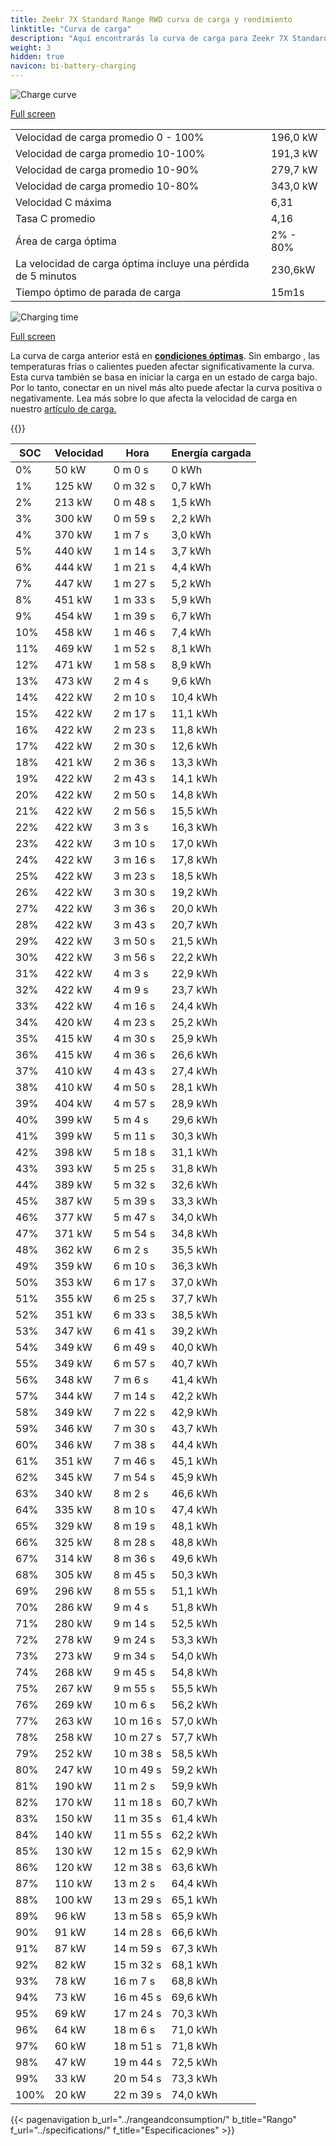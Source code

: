 ```yaml
---
title: Zeekr 7X Standard Range RWD curva de carga y rendimiento
linktitle: "Curva de carga"
description: "Aquí encontrarás la curva de carga para Zeekr 7X Standard Range RWD."
weight: 3
hidden: true
navicon: bi-battery-charging
---
```

<!-- markdownlint-disable MD033 -->
<img src="/images/models/zeekr/7x/7x_standard_range_rwd/chargingcurve.svg" alt="Charge curve" class="img-fluid">

[Full screen](/images/models/zeekr/7x/7x_standard_range_rwd/chargingcurve.svg)


<table class="table table-striped border">
<tbody>
<tr>
<td>Velocidad de carga promedio 0 - 100%</td><td>196,0 kW</td>
</tr>
<tr>
<td>Velocidad de carga promedio 10-100%</td><td>191,3 kW</td>
</tr>
<tr>
<td>Velocidad de carga promedio 10-90%</td><td>279,7 kW</td>
</tr>
<tr>
<td>Velocidad de carga promedio 10-80%</td><td>343,0 kW</td>
</tr>
<tr>
<td>Velocidad C máxima</td><td>6,31</td>
</tr>
<tr>
<td>Tasa C promedio</td><td>4,16</td>
</tr>
<tr>
<td>Área de carga óptima</td><td>2% - 80%</td>
</tr>
<tr>
<td>La velocidad de carga óptima incluye una pérdida de 5 minutos</td><td>230,6kW</td>
</tr>
<tr>
<td>Tiempo óptimo de parada de carga</td><td>15m1s</td>
</tr>
</tbody>
</table>
<img src="/images/models/zeekr/7x/7x_standard_range_rwd/chargingtime.svg" alt="Charging time" class="img-fluid">

[Full screen](/images/models/zeekr/7x/7x_standard_range_rwd/chargingtime.svg)


La curva de carga anterior está en **[condiciones óptimas](../../../../../technology/battery/charging/#temperatura)**. Sin embargo , las temperaturas frías o calientes pueden afectar significativamente la curva. Esta curva también se basa en iniciar la carga en un estado de carga bajo. Por lo tanto, conectar en un nivel más alto puede afectar la curva positiva o negativamente. Lea más sobre lo que afecta la velocidad de carga en nuestro [artículo de carga.](../../../../../technology/battery/charging/)


{{<evkxdisplayaddarticle />}}
<table class="table table-striped border">
<thead>
<tr><th>SOC</th><th>Velocidad</th><th>Hora</th><th>Energía cargada</th></tr>
</thead>
<tbody>
<tr>
<td>0%</td><td>50 kW</td><td> 0 m 0 s </td><td>0 kWh </td>
</tr>
<tr>
<td>1%</td><td>125 kW</td><td> 0 m 32 s </td><td>0,7 kWh </td>
</tr>
<tr>
<td>2%</td><td>213 kW</td><td> 0 m 48 s </td><td>1,5 kWh </td>
</tr>
<tr>
<td>3%</td><td>300 kW</td><td> 0 m 59 s </td><td>2,2 kWh </td>
</tr>
<tr>
<td>4%</td><td>370 kW</td><td> 1 m 7 s </td><td>3,0 kWh </td>
</tr>
<tr>
<td>5%</td><td>440 kW</td><td> 1 m 14 s </td><td>3,7 kWh </td>
</tr>
<tr>
<td>6%</td><td>444 kW</td><td> 1 m 21 s </td><td>4,4 kWh </td>
</tr>
<tr>
<td>7%</td><td>447 kW</td><td> 1 m 27 s </td><td>5,2 kWh </td>
</tr>
<tr>
<td>8%</td><td>451 kW</td><td> 1 m 33 s </td><td>5,9 kWh </td>
</tr>
<tr>
<td>9%</td><td>454 kW</td><td> 1 m 39 s </td><td>6,7 kWh </td>
</tr>
<tr>
<td>10%</td><td>458 kW</td><td> 1 m 46 s </td><td>7,4 kWh </td>
</tr>
<tr>
<td>11%</td><td>469 kW</td><td> 1 m 52 s </td><td>8,1 kWh </td>
</tr>
<tr>
<td>12%</td><td>471 kW</td><td> 1 m 58 s </td><td>8,9 kWh </td>
</tr>
<tr>
<td>13%</td><td>473 kW</td><td> 2 m 4 s </td><td>9,6 kWh </td>
</tr>
<tr>
<td>14%</td><td>422 kW</td><td> 2 m 10 s </td><td>10,4 kWh </td>
</tr>
<tr>
<td>15%</td><td>422 kW</td><td> 2 m 17 s </td><td>11,1 kWh </td>
</tr>
<tr>
<td>16%</td><td>422 kW</td><td> 2 m 23 s </td><td>11,8 kWh </td>
</tr>
<tr>
<td>17%</td><td>422 kW</td><td> 2 m 30 s </td><td>12,6 kWh </td>
</tr>
<tr>
<td>18%</td><td>421 kW</td><td> 2 m 36 s </td><td>13,3 kWh </td>
</tr>
<tr>
<td>19%</td><td>422 kW</td><td> 2 m 43 s </td><td>14,1 kWh </td>
</tr>
<tr>
<td>20%</td><td>422 kW</td><td> 2 m 50 s </td><td>14,8 kWh </td>
</tr>
<tr>
<td>21%</td><td>422 kW</td><td> 2 m 56 s </td><td>15,5 kWh </td>
</tr>
<tr>
<td>22%</td><td>422 kW</td><td> 3 m 3 s </td><td>16,3 kWh </td>
</tr>
<tr>
<td>23%</td><td>422 kW</td><td> 3 m 10 s </td><td>17,0 kWh </td>
</tr>
<tr>
<td>24%</td><td>422 kW</td><td> 3 m 16 s </td><td>17,8 kWh </td>
</tr>
<tr>
<td>25%</td><td>422 kW</td><td> 3 m 23 s </td><td>18,5 kWh </td>
</tr>
<tr>
<td>26%</td><td>422 kW</td><td> 3 m 30 s </td><td>19,2 kWh </td>
</tr>
<tr>
<td>27%</td><td>422 kW</td><td> 3 m 36 s </td><td>20,0 kWh </td>
</tr>
<tr>
<td>28%</td><td>422 kW</td><td> 3 m 43 s </td><td>20,7 kWh </td>
</tr>
<tr>
<td>29%</td><td>422 kW</td><td> 3 m 50 s </td><td>21,5 kWh </td>
</tr>
<tr>
<td>30%</td><td>422 kW</td><td> 3 m 56 s </td><td>22,2 kWh </td>
</tr>
<tr>
<td>31%</td><td>422 kW</td><td> 4 m 3 s </td><td>22,9 kWh </td>
</tr>
<tr>
<td>32%</td><td>422 kW</td><td> 4 m 9 s </td><td>23,7 kWh </td>
</tr>
<tr>
<td>33%</td><td>422 kW</td><td> 4 m 16 s </td><td>24,4 kWh </td>
</tr>
<tr>
<td>34%</td><td>420 kW</td><td> 4 m 23 s </td><td>25,2 kWh </td>
</tr>
<tr>
<td>35%</td><td>415 kW</td><td> 4 m 30 s </td><td>25,9 kWh </td>
</tr>
<tr>
<td>36%</td><td>415 kW</td><td> 4 m 36 s </td><td>26,6 kWh </td>
</tr>
<tr>
<td>37%</td><td>410 kW</td><td> 4 m 43 s </td><td>27,4 kWh </td>
</tr>
<tr>
<td>38%</td><td>410 kW</td><td> 4 m 50 s </td><td>28,1 kWh </td>
</tr>
<tr>
<td>39%</td><td>404 kW</td><td> 4 m 57 s </td><td>28,9 kWh </td>
</tr>
<tr>
<td>40%</td><td>399 kW</td><td> 5 m 4 s </td><td>29,6 kWh </td>
</tr>
<tr>
<td>41%</td><td>399 kW</td><td> 5 m 11 s </td><td>30,3 kWh </td>
</tr>
<tr>
<td>42%</td><td>398 kW</td><td> 5 m 18 s </td><td>31,1 kWh </td>
</tr>
<tr>
<td>43%</td><td>393 kW</td><td> 5 m 25 s </td><td>31,8 kWh </td>
</tr>
<tr>
<td>44%</td><td>389 kW</td><td> 5 m 32 s </td><td>32,6 kWh </td>
</tr>
<tr>
<td>45%</td><td>387 kW</td><td> 5 m 39 s </td><td>33,3 kWh </td>
</tr>
<tr>
<td>46%</td><td>377 kW</td><td> 5 m 47 s </td><td>34,0 kWh </td>
</tr>
<tr>
<td>47%</td><td>371 kW</td><td> 5 m 54 s </td><td>34,8 kWh </td>
</tr>
<tr>
<td>48%</td><td>362 kW</td><td> 6 m 2 s </td><td>35,5 kWh </td>
</tr>
<tr>
<td>49%</td><td>359 kW</td><td> 6 m 10 s </td><td>36,3 kWh </td>
</tr>
<tr>
<td>50%</td><td>353 kW</td><td> 6 m 17 s </td><td>37,0 kWh </td>
</tr>
<tr>
<td>51%</td><td>355 kW</td><td> 6 m 25 s </td><td>37,7 kWh </td>
</tr>
<tr>
<td>52%</td><td>351 kW</td><td> 6 m 33 s </td><td>38,5 kWh </td>
</tr>
<tr>
<td>53%</td><td>347 kW</td><td> 6 m 41 s </td><td>39,2 kWh </td>
</tr>
<tr>
<td>54%</td><td>349 kW</td><td> 6 m 49 s </td><td>40,0 kWh </td>
</tr>
<tr>
<td>55%</td><td>349 kW</td><td> 6 m 57 s </td><td>40,7 kWh </td>
</tr>
<tr>
<td>56%</td><td>348 kW</td><td> 7 m 6 s </td><td>41,4 kWh </td>
</tr>
<tr>
<td>57%</td><td>344 kW</td><td> 7 m 14 s </td><td>42,2 kWh </td>
</tr>
<tr>
<td>58%</td><td>349 kW</td><td> 7 m 22 s </td><td>42,9 kWh </td>
</tr>
<tr>
<td>59%</td><td>346 kW</td><td> 7 m 30 s </td><td>43,7 kWh </td>
</tr>
<tr>
<td>60%</td><td>346 kW</td><td> 7 m 38 s </td><td>44,4 kWh </td>
</tr>
<tr>
<td>61%</td><td>351 kW</td><td> 7 m 46 s </td><td>45,1 kWh </td>
</tr>
<tr>
<td>62%</td><td>345 kW</td><td> 7 m 54 s </td><td>45,9 kWh </td>
</tr>
<tr>
<td>63%</td><td>340 kW</td><td> 8 m 2 s </td><td>46,6 kWh </td>
</tr>
<tr>
<td>64%</td><td>335 kW</td><td> 8 m 10 s </td><td>47,4 kWh </td>
</tr>
<tr>
<td>65%</td><td>329 kW</td><td> 8 m 19 s </td><td>48,1 kWh </td>
</tr>
<tr>
<td>66%</td><td>325 kW</td><td> 8 m 28 s </td><td>48,8 kWh </td>
</tr>
<tr>
<td>67%</td><td>314 kW</td><td> 8 m 36 s </td><td>49,6 kWh </td>
</tr>
<tr>
<td>68%</td><td>305 kW</td><td> 8 m 45 s </td><td>50,3 kWh </td>
</tr>
<tr>
<td>69%</td><td>296 kW</td><td> 8 m 55 s </td><td>51,1 kWh </td>
</tr>
<tr>
<td>70%</td><td>286 kW</td><td> 9 m 4 s </td><td>51,8 kWh </td>
</tr>
<tr>
<td>71%</td><td>280 kW</td><td> 9 m 14 s </td><td>52,5 kWh </td>
</tr>
<tr>
<td>72%</td><td>278 kW</td><td> 9 m 24 s </td><td>53,3 kWh </td>
</tr>
<tr>
<td>73%</td><td>273 kW</td><td> 9 m 34 s </td><td>54,0 kWh </td>
</tr>
<tr>
<td>74%</td><td>268 kW</td><td> 9 m 45 s </td><td>54,8 kWh </td>
</tr>
<tr>
<td>75%</td><td>267 kW</td><td> 9 m 55 s </td><td>55,5 kWh </td>
</tr>
<tr>
<td>76%</td><td>269 kW</td><td> 10 m 6 s </td><td>56,2 kWh </td>
</tr>
<tr>
<td>77%</td><td>263 kW</td><td> 10 m 16 s </td><td>57,0 kWh </td>
</tr>
<tr>
<td>78%</td><td>258 kW</td><td> 10 m 27 s </td><td>57,7 kWh </td>
</tr>
<tr>
<td>79%</td><td>252 kW</td><td> 10 m 38 s </td><td>58,5 kWh </td>
</tr>
<tr>
<td>80%</td><td>247 kW</td><td> 10 m 49 s </td><td>59,2 kWh </td>
</tr>
<tr>
<td>81%</td><td>190 kW</td><td> 11 m 2 s </td><td>59,9 kWh </td>
</tr>
<tr>
<td>82%</td><td>170 kW</td><td> 11 m 18 s </td><td>60,7 kWh </td>
</tr>
<tr>
<td>83%</td><td>150 kW</td><td> 11 m 35 s </td><td>61,4 kWh </td>
</tr>
<tr>
<td>84%</td><td>140 kW</td><td> 11 m 55 s </td><td>62,2 kWh </td>
</tr>
<tr>
<td>85%</td><td>130 kW</td><td> 12 m 15 s </td><td>62,9 kWh </td>
</tr>
<tr>
<td>86%</td><td>120 kW</td><td> 12 m 38 s </td><td>63,6 kWh </td>
</tr>
<tr>
<td>87%</td><td>110 kW</td><td> 13 m 2 s </td><td>64,4 kWh </td>
</tr>
<tr>
<td>88%</td><td>100 kW</td><td> 13 m 29 s </td><td>65,1 kWh </td>
</tr>
<tr>
<td>89%</td><td>96 kW</td><td> 13 m 58 s </td><td>65,9 kWh </td>
</tr>
<tr>
<td>90%</td><td>91 kW</td><td> 14 m 28 s </td><td>66,6 kWh </td>
</tr>
<tr>
<td>91%</td><td>87 kW</td><td> 14 m 59 s </td><td>67,3 kWh </td>
</tr>
<tr>
<td>92%</td><td>82 kW</td><td> 15 m 32 s </td><td>68,1 kWh </td>
</tr>
<tr>
<td>93%</td><td>78 kW</td><td> 16 m 7 s </td><td>68,8 kWh </td>
</tr>
<tr>
<td>94%</td><td>73 kW</td><td> 16 m 45 s </td><td>69,6 kWh </td>
</tr>
<tr>
<td>95%</td><td>69 kW</td><td> 17 m 24 s </td><td>70,3 kWh </td>
</tr>
<tr>
<td>96%</td><td>64 kW</td><td> 18 m 6 s </td><td>71,0 kWh </td>
</tr>
<tr>
<td>97%</td><td>60 kW</td><td> 18 m 51 s </td><td>71,8 kWh </td>
</tr>
<tr>
<td>98%</td><td>47 kW</td><td> 19 m 44 s </td><td>72,5 kWh </td>
</tr>
<tr>
<td>99%</td><td>33 kW</td><td> 20 m 54 s </td><td>73,3 kWh </td>
</tr>
<tr>
<td>100%</td><td>20 kW</td><td> 22 m 39 s </td><td>74,0 kWh </td>
</tr>
</tbody>
</table>


{{< pagenavigation b_url="../rangeandconsumption/" b_title="Rango" f_url="../specifications/" f_title="Especificaciones" >}}
